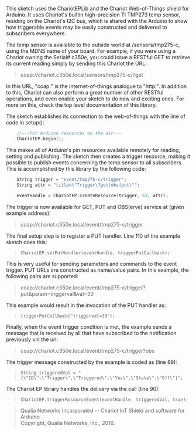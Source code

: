This sketch uses the ChariotEPLib and the Chariot Web-of-Things shield for
Arduino. It uses Chariot's builtin high-precision TI TMP273 temp sensor,
residing on the Chariot's I2C bus, which is shared with the Arduino to show how
triggerable events may be easily constructed and delivered to subscribers
everywhere.
 
The temp sensor is available to the outside world at /sensors/tmp275-c, using
the MDNS name of your board. For example, if you were using a Chariot owning the
Serial# c350e, you could issue a RESTful GET to retrieve its current reading
simply by sending this Chariot the URL: 

> coap://chariot.c350e.local/sensors/tmp275-c/?get
	
In this URL, "coap:" is the internet-of-things analogue to "http:". In addition
to this, Chariot can also perform a great number of other RESTful operations,
and even enable your sketch to do new and exciting ones. For more on this, check
the top level documentation of this library.

The sketch establishes its connection to the web-of-things with the line of code
in setup():
```c++
	//---Put Arduino resources on the air---
	ChariotEP.begin();
```
		
This makes all of Arduino's pin resources available remotely for reading,
setting and publishing. The sketch then creates a trigger resource, making it
possible to publish events concerning the temp sensor to all subscribers. This
is accomplished by this library by the following code:

```c++
	String trigger = "event/tmp275-c/trigger";
	String attr = "title=\"Trigger\?get|obs|put\"";
	
	eventHandle = ChariotEP.createResource(trigger, 63, attr);
```

The trigger is now available for GET, PUT and OBS(erve) service at (given
example address):

> coap://chariot.c350e.local/event/tmp275-c/trigger
	
The final setup step is to register a PUT handler. Line 110 of the example
sketch does this:

> `ChariotEP.setPutHandler(eventHandle, triggerPutCallback);`

This is very useful for sending parameters and commands to the event trigger.
PUT URLs are constructed as name/value pairs. In this example, the following
pairs are supported:

> coap://chariot.c350e.local/event/tmp275-c/trigger?put&param=triggerval&val=30
	
This example would result in the invocation of the PUT handler as:

> `triggerPutCallback("triggerval=30");`
	
Finally, when the event trigger condition is met, the example sends a message
that is received by all that have subscribed to the notification previously vin
the url:

> coap://chariot.c350e.local/event/tmp275-c/trigger?obs
	
The trigger message constructed by the example is coded as (line 89):

> `String triggeredVal = "{\"ID\":\"Trigger\",\"Triggered\":\"Yes\",\"State\":\"Off\"}";`
	
The Chariot EP library handles the delivery via the call (line 90):

> `ChariotEP.triggerResourceEvent(eventHandle, triggeredVal, true);`

	

> Qualia Networks Incorporated -- Chariot IoT Shield and software for Arduino              
> Copyright, Qualia Networks, Inc., 2016.
